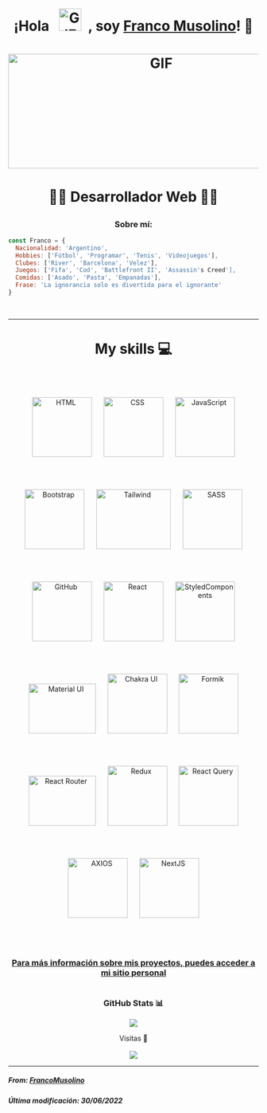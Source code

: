 <h1><p align="center">¡Hola &nbsp; <img src="https://upload.wikimedia.org/wikipedia/commons/a/a9/Rotating_earth_%28large%29_transparent.gif" alt="GIF" width=45px height=45px>  &nbsp;, soy <a href="https://github.com/FrancoMusolino"> Franco Musolino</a>! 👋</p></h1>

# <p align="center"><img src="https://i.pinimg.com/originals/52/e2/db/52e2dbef7685a6e14544240a4172db15.gif" alt="GIF" width=600px height=230px></p>

# <p align="center">👨‍💻 Desarrollador Web 👨‍💻</p> 


<h3 align="center">Sobre mí:</h3>

``` javascript
const Franco = {
  Nacionalidad: 'Argentino',
  Hobbies: ['Fútbol', 'Programar', 'Tenis', 'Videojuegos'],
  Clubes: ['River', 'Barcelona', 'Velez'],
  Juegos: ['Fifa', 'Cod', 'Battlefront II', 'Assassin's Creed'],
  Comidas: ['Asado', 'Pasta', 'Empanadas'],
  Frase: 'La ignorancia solo es divertida para el ignorante'
}

```
</br>

<hr>

# <p align="center">My skills 💻 </p>

</br>

<p align="center">

<img src="https://cdn-icons-png.flaticon.com/512/174/174854.png" HSPACE="10" VSPACE="10"  width=120px height=120px title="HTML">
<img src="https://cdn.iconscout.com/icon/free/png-256/css-131-722685.png" HSPACE="10" VSPACE="10"  width=120px height=120px title="CSS">
<img src="https://images.vexels.com/media/users/3/166403/isolated/preview/a5a33bf3004830a2bd581e9fa65de660-icono-del-lenguaje-de-programaci-oacute-n-javascript-by-vexels.png" width=120px height=120px HSPACE="10" VSPACE="10" title="JavaScript">

</p>

</br>

<p align="center">

<img src="https://cdn.iconscout.com/icon/free/png-256/bootstrap-7-1175254.png" HSPACE="10" VSPACE="10" width=120px height=120px title="Bootstrap">
<img src="https://seeklogo.com/images/T/tailwind-css-logo-5AD4175897-seeklogo.com.png" HSPACE="10" VSPACE="10" width=150px height=120px title="Tailwind">
<img src="https://upload.wikimedia.org/wikipedia/commons/thumb/9/96/Sass_Logo_Color.svg/245px-Sass_Logo_Color.svg.png" HSPACE="10" VSPACE="10" width=120px height=120px title="SASS">


</p>

</br>

<p width="80%" align="center">
  
<img src="https://midu.dev/images/tags/github.png" HSPACE="10" VSPACE="10" width=120px height=120px title="GitHub">  
<img src="https://4.bp.blogspot.com/-_YSVTe2ekBU/XKMntJDH0ZI/AAAAAAAAXNk/3d48i_XShWwvoMNj0YJWp2J4_Woh9dzGgCLcBGAs/s1600/reactjs%2Btutorial.png" HSPACE="10" VSPACE="10" width=120px height=120px title="React">
<img src="https://miro.medium.com/max/652/1*N0XV3gco7Ed4brMoxwdjVg.png" HSPACE="10" VSPACE="10" width=120px height=120px title="StyledComponents">  
  
</p>

</br>

<p align="center">  

<img src="https://res.cloudinary.com/francomuso/image/upload/v1656641872/Read.me/materilUi_kflvwk.png" HSPACE="10" VSPACE="10" width=135px height=100px title="Material UI">
<img src="https://res.cloudinary.com/francomuso/image/upload/v1656641725/Read.me/chakra-ui_rpdf8n.png" HSPACE="10" VSPACE="10" width=120px height=120px title="Chakra UI">
<img src="https://res.cloudinary.com/francomuso/image/upload/v1656641695/Read.me/reactformik_w1zjxo.png" HSPACE="10" VSPACE="10" width=120px height=120px title="Formik">
</p>

</br>

<p align="center">  

<img src="https://seeklogo.com/images/R/react-router-logo-AB5BFB638F-seeklogo.com.png" HSPACE="10" VSPACE="10" width=135px height=100px title="React Router">
<img src="https://img.icons8.com/color/452/redux.png" HSPACE="10" VSPACE="10" width=120px height=120px title="Redux">
<img src="https://res.cloudinary.com/francomuso/image/upload/v1651677414/Read.me/emblem-light-628080660fddb35787ff6c77e97ca43e_uoh8b0.svg" HSPACE="10" VSPACE="10" width=120px height=120px title="React Query">
</p>

</br>

<p align="center">
  <img src="https://res.cloudinary.com/francomuso/image/upload/v1656641892/Read.me/axios_brzxdx.png" HSPACE="10" VSPACE="10" width=120px height=120px title="AXIOS"> 
 <img src="https://cdn.icon-icons.com/icons2/2148/PNG/512/nextjs_icon_132160.png" HSPACE="10" VSPACE="10" width=120px height=120px title="NextJS"> 
</p>

</br>

# <h3 align="center"><a href="https://portfolio-woad-alpha.vercel.app/" target="_BLANK">Para más información sobre mis proyectos, puedes acceder a mi sitio personal</a></h3>

# <h3 align="center">GitHub Stats 📊</h3>

<p align="center"><img src="https://github-readme-stats.vercel.app/api?username=FrancoMusolino&show_icons=true&theme=synthwave"></p>

<p align="center">Visitas 👀 </br></br>
<img src="https://profile-counter.glitch.me/%7BFrancoMusolino%7D/count.svg">
</p>

<hr>

<h5 align="left">From: <a href="https://github.com/FrancoMusolino">FrancoMusolino</a></h5>
<h5 align="left">Última modificación: 30/06/2022</h5>




<!--
**FrancoMusolino/FrancoMusolino** is a ✨ _special_ ✨ repository because its `README.md` (this file) appears on your GitHub profile.

Here are some ideas to get you started:

- 🔭 I’m currently working on ...
- 🌱 I’m currently learning ...
- 👯 I’m looking to collaborate on ...
- 🤔 I’m looking for help with ...
- 💬 Ask me about ...
- 📫 How to reach me: ...
- 😄 Pronouns: ...
- ⚡ Fun fact: ...
-->



